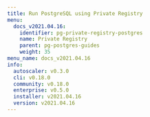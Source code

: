 ```yaml
---
title: Run PostgreSQL using Private Registry
menu:
  docs_v2021.04.16:
    identifier: pg-private-registry-postgres
    name: Private Registry
    parent: pg-postgres-guides
    weight: 35
menu_name: docs_v2021.04.16
info:
  autoscaler: v0.3.0
  cli: v0.18.0
  community: v0.18.0
  enterprise: v0.5.0
  installer: v2021.04.16
  version: v2021.04.16
---
```


